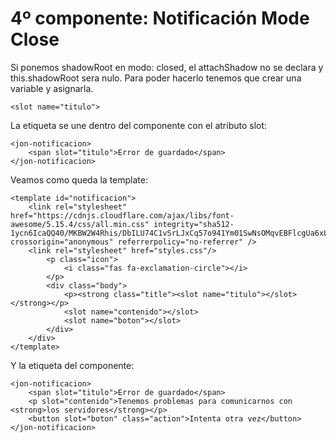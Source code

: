 # 4º componente: Notificación Mode Close

Si ponemos shadowRoot en modo: closed, el attachShadow no se declara y this.shadowRoot sera nulo.
Para poder hacerlo tenemos que crear una variable y asignarla.



    <slot name="titulo">

La etiqueta se une dentro del componente con el atributo slot:

    <jon-notificacion>
        <span slot="titulo">Error de guardado</span>
    </jon-notificacion>

Veamos como queda la template:

    <template id="notificacion">
        <link rel="stylesheet" href="https://cdnjs.cloudflare.com/ajax/libs/font-awesome/5.15.4/css/all.min.css" integrity="sha512-1ycn6IcaQQ40/MKBW2W4Rhis/DbILU74C1vSrLJxCq57o941Ym01SwNsOMqvEBFlcgUa6xLiPY/NS5R+E6ztJQ==" crossorigin="anonymous" referrerpolicy="no-referrer" />
        <link rel="stylesheet" href="styles.css"/>
            <p class="icon">
                <i class="fas fa-exclamation-circle"></i>
            </p>
            <div class="body">
                <p><strong class="title"><slot name="titulo"></slot></strong></p>
                <slot name="contenido"></slot>
                <slot name="boton"></slot>
            </div>
        </div>
    </template>

Y la etiqueta del componente:

    <jon-notificacion>
        <span slot="titulo">Error de guardado</span>
        <p slot="contenido">Tenemos problemas para comunicarnos con <strong>los servidores</strong></p>
        <button slot="boton" class="action">Intenta otra vez</button>
    </jon-notificacion>